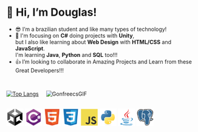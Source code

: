 <h1> 👋 Hi, I’m Douglas! </h1>

- 😎 I’m a brazilian student and like many types of technology!
- 👾 I'm focusing on <strong>C#</strong> doing projects with <strong>Unity</strong>, <br>
  but I also like learning about <strong>Web Design</strong> with <strong>HTML/CSS</strong> and <strong>JavaScript</strong>. <br>
  I'm learning <strong>Java</strong>, <strong>Python</strong> and <strong>SQL</strong> too!!!
- 👍 I’m looking to collaborate in Amazing Projects and Learn from these Great Developers!!!

<br>

[![Top Langs](https://github-readme-stats.vercel.app/api/top-langs/?username=DougNSantos)](https://github.com/anuraghazra/github-readme-stats) &nbsp;&nbsp;&nbsp; <img src="https://github.com/user-attachments/assets/eb1226ac-cdab-458d-9dfb-17c5edbfc5e7" alt="GonfreecsGIF" width="120">

<br>

<div>
  <img src="https://raw.githubusercontent.com/devicons/devicon/master/icons/unity/unity-original.svg" height="45px" weight="45px">
  <img src="https://raw.githubusercontent.com/devicons/devicon/master/icons/csharp/csharp-original.svg" height="45px" weight="45px">
  <img src="https://raw.githubusercontent.com/devicons/devicon/master/icons/html5/html5-original.svg" height="45px" weight="45px">
  <img src="https://raw.githubusercontent.com/devicons/devicon/master/icons/css3/css3-original.svg" height="45px" weight="45px">
  <img src="https://raw.githubusercontent.com/devicons/devicon/master/icons/javascript/javascript-original.svg" height="45px" weight="45px">
  <img src="https://raw.githubusercontent.com/devicons/devicon/master/icons/python/python-original.svg" height="45px" weight="45px">
  <img src="https://raw.githubusercontent.com/devicons/devicon/master/icons/java/java-original.svg" height="45px" weight="45px">
  <img src="https://raw.githubusercontent.com/devicons/devicon/master/icons/postgresql/postgresql-original.svg" height="45px" weight="45px">
</div>



<!---
DougNSantos/DougNSantos is a ✨ special ✨ repository because its `README.md` (this file) appears on your GitHub profile.
You can click the Preview link to take a look at your changes.
--->
